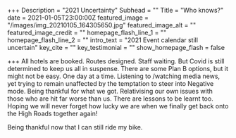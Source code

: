 +++
Description = "2021 Uncertainty"
Subhead = ""
Title = "Who knows?"
date = 2021-01-05T23:00:00Z
featured_image = "/images/img_20210105_164305650.jpg"
featured_image_alt = ""
featured_image_credit = ""
homepage_flash_line_1 = ""
homepage_flash_line_2 = ""
intro_text = "2021 Event calendar still uncertain"
key_cite = ""
key_testimonial = ""
show_homepage_flash = false

+++
All hotels are booked. Routes designed. Staff waiting. But Covid is still determined to keep us all in suspense. There are some Plan B options, but it might not be easy. One day at a time. Listening to /watching media news, yet trying to remain  unaffected by the temptation to steer into Negative mode. Being thankful for what we got. Relativising our own issues with those who are hit far worse than us. There are lessons to be learnt too. Hoping we will never forget how lucky we are when we finally get back onto the High Roads together again!

Being thankful now that I can still ride my bike. 